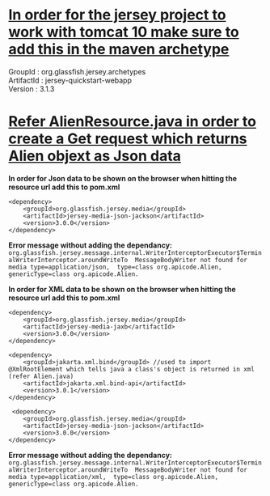 <h1><u>In order for the jersey project to work with tomcat 10 make sure to add this in the maven archetype</u></h1>

GroupId : org.glassfish.jersey.archetypes <br />
ArtifactId : jersey-quickstart-webapp <br />
Version : 3.1.3 <br />


<h1><u>Refer AlienResource.java in order to create a Get request which returns Alien objext as Json data</u></h1>
<b>In order for Json data to be shown on the browser when hitting the resource url add this to pom.xml</b>


    <dependency>
        <groupId>org.glassfish.jersey.media</groupId>
        <artifactId>jersey-media-json-jackson</artifactId>
        <version>3.0.0</version>
    </dependency>


**Error message without adding the dependancy:**
      `org.glassfish.jersey.message.internal.WriterInterceptorExecutor$TerminalWriterInterceptor.aroundWriteTo 
      MessageBodyWriter not found for media type=application/json, 
      type=class org.apicode.Alien, genericType=class org.apicode.Alien.
      `

<b>In order for XML data to be shown on the browser when hitting the resource url add this to pom.xml</b>


    <dependency>
        <groupId>org.glassfish.jersey.media</groupId>
        <artifactId>jersey-media-jaxb</artifactId>
        <version>3.0.0</version>
    </dependency>

    <dependency>
        <groupId>jakarta.xml.bind</groupId> //used to import @XmlRootElement which tells java a class's object is returned in xml (refer Alien.java)
        <artifactId>jakarta.xml.bind-api</artifactId>
        <version>3.0.1</version>
    </dependency>

     <dependency>
        <groupId>org.glassfish.jersey.media</groupId>
        <artifactId>jersey-media-json-jackson</artifactId>
        <version>3.0.0</version>
    </dependency>



**Error message without adding the dependancy:**
      `org.glassfish.jersey.message.internal.WriterInterceptorExecutor$TerminalWriterInterceptor.aroundWriteTo 
      MessageBodyWriter not found for media type=application/xml, 
      type=class org.apicode.Alien, genericType=class org.apicode.Alien.
      `

  
